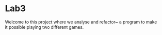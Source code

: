 # Lab3
Welcome to this project where we analyse and refactor~ a program to make it possible playing two different games.
